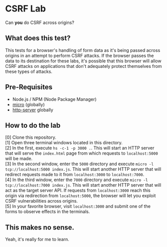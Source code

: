 # CSRF Lab
Can **you** do CSRF across origins?

## What does this test?
This tests for a browser's handling of form data as it's being passed across origins in an attempt to perform CSRF attacks. If the browser passes the data to its destination for these labs, it's possible that this browser will allow CSRF attacks on applications that don't adequately protect themselves from these types of attacks.

## Pre-Requisites
- Node.js / NPM (Node Package Manager)
- [micro](https://github.com/zeit/micro) (globally)
- [http-server](https://github.com/http-party/http-server) globally

## How to do the lab
[0] Clone this repository.  
[1] Open three terminal windows located in this directory.  
[2] In the first, execute `hs -c-1 -p 3000 .`. This will start an HTTP server that will serve the `index.html` page from which requests to `localhost:5000` will be made.  
[3] In the second window, enter the `5000` directory and execute `micro -l tcp://localhost:5000 index.js`. This will start another HTTP server that will redirect requests made to it from `localhost:3000` to `localhost:7000`.  
[4] In the third window, enter the `7000` directory and execute `micro -l tcp://localhost:7000 index.js`. This will start another HTTP server that will act as the target server API. If requests from `localhost:3000` reach this origin via redirection from `localhost:5000`, the browser will let you exploit CSRF vulnerabilities across origins.  
[5] In your favorite browser, visit `localhost:3000` and submit one of the forms to observe effects in the terminals.

## This makes no sense.
Yeah, it's really for me to learn.

